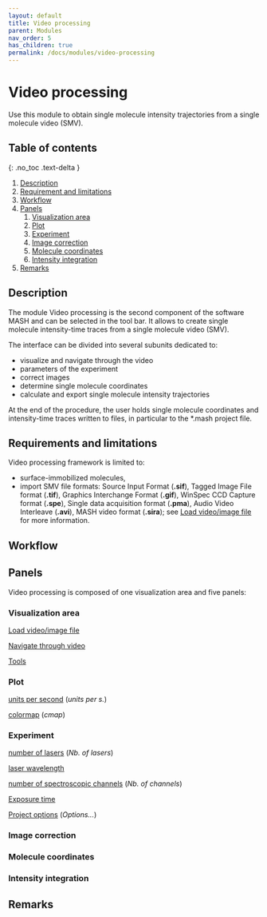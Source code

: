 ```yaml
---
layout: default
title: Video processing
parent: Modules
nav_order: 5
has_children: true
permalink: /docs/modules/video-processing
---
```


# Video processing
<!-- Automatically generated TOC does not allow to return to the previous page after clicking one of its link
I'd rather use hand-made TOC until we find a better solution (works only with pages with permalink)
{: .no_toc } -->

Use this module to obtain single molecule intensity trajectories from a single molecule video (SMV).

## Table of contents
{: .no_toc .text-delta }

<!-- 1. TOC
{:toc} -->

1. [Description](video-processing.html#description)
1. [Requirement and limitations](video-processing.html#requirements-and-limitations)
1. [Workflow](video-processing.html#workflow)
1. [Panels](video-processing.html#panels)
   1. [Visualization area](video-processing.html#visualization-area)
   1. [Plot](video-processing.html#plot)
   1. [Experiment](video-processing.html#experiment)
   1. [Image correction](video-processing.html#image-correction)
   1. [Molecule coordinates](video-processing.html#molecule-coordinates)
   1. [Intensity integration](video-processing.html#intensity-integration)
1. [Remarks](video-processing.html#remarks)

## Description

The module Video processing is the second component of the software MASH and can be selected in the tool bar.
It allows to create single molecule intensity-time traces from a single molecule video (SMV).

The interface can be divided into several subunits dedicated to:
* visualize and navigate through the video
* parameters of the experiment
* correct images
* determine single molecule coordinates
* calculate and export single molecule intensity trajectories

At the end of the procedure, the user holds single molecule coordinates and intensity-time traces written to files, in particular to the *.mash project file.

## Requirements and limitations

Video processing framework is limited to:
* surface-immobilized molecules,
* import SMV file formats: Source Input Format (**.sif**), Tagged Image File format (**.tif**), Graphics Interchange Format (**.gif**), WinSpec CCD Capture format (**.spe**), Single data acquisition format (**.pma**), Audio Video Interleave (**.avi**), MASH video format (**.sira**); see <a href="video-processing.html#loadvid">Load video/image file</a> for more information.

## Workflow

## Panels

Video processing is composed of one visualization area and five panels:

### Visualization area

<span id="loadvid"><u>Load video/image file</u></span>

<span id="navvid"><u>Navigate through video</u></span>

<span id="tools"><u>Tools</u></span>

### Plot

<span id="persec"><u>units per second</u> (*units per s.*)</span>

<span id="persec"><u>colormap</u> (*cmap*)</span>

### Experiment

<span id="Nlasers"><u>number of lasers</u> (*Nb. of lasers*)</span>

<span id="ilaserwl"><u>laser wavelength</u></span>

<span id="Nchan"><u>number of spectroscopic channels</u> (*Nb. of channels*)</span>

<span id="expt"><u>Exposure time</u></span>

<span id="projopt"><u>Project options</u> (*Options...*)</span>

### Image correction

### Molecule coordinates

### Intensity integration

## Remarks